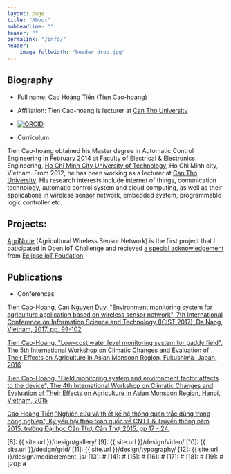```yaml
---
layout: page
title: "About"
subheadline: ""
teaser: ""
permalink: "/info/"
header:
    image_fullwidth: "header_drop.jpg"
---
```


## Biography

* Full name: Cao Hoàng Tiến (Tien Cao-hoang)

* Affiliation: Tien Cao-hoang is lecturer at [Can Tho University](http://ctu.edu.vn/en)

* [![ORCID](http://orcid.org/sites/all/themes/orcidResponsiveNoto/img/orcid-logo.png)](http://orcid.org/0000-0001-9863-2716)

<span id='badgeCont896836' style='width:126px'><script src='http://labs.researcherid.com/mashlets?el=badgeCont896836&mashlet=badge&showTitle=false&className=a&rid=M-3147-2017'></script></span>

* Curriculum:

Tien Cao-hoang obtained his Master degree in Automatic Control Engineering in February 2014 at Faculty of Electrical & Electronics Engineering, [Ho Chi Minh City University of Technology](http://www.hcmut.edu.vn/en), Ho Chi Minh city, Vietnam. From 2012, he has been working as a lecturer at [Can Tho University](http://ctu.edu.vn/en). His research interests include internet of things, comunication technology, automatic control system and cloud computing, as well as their applications in wireless sensor network, embedded system, programmable logic controller etc.


## Projects: 

[AgriNode](https://agrinode.github.io) (Agricultural Wireless Sensor Network) is the first project that I paticipated in Open IoT Challenge and recieved [a special acknowledgement](https://www.eclipse.org/org/press-release/openiotchallenge3_winners.php) from [Eclipse IoT Foudation](https://eclipse.org/iot).


## Publications

* Conferences

[Tien Cao-Hoang, Can Nguyen Duy, "Environment monitoring system for agriculture application based on wireless sensor network", 7th International Conference on Information Science and Technology (ICIST 2017), Da Nang, Vietnam, 2017, pp. 99-102](https://doi.org/10.1109/ICIST.2017.7926499)

[Tien Cao-Hoang, "Low-cost water level monitoring system for paddy field", The 5th International Workshop on Climatic Changes and Evaluation of Their Effects on Agriculture in Asian Monsoon Region, Fukushima, Japan, 2016](http://agrid.diasjp.net/grene/files/Abstracts%20of%205th%20GRENE-ei%20workshop.pdf) 

[Tien Cao-Hoang, "Field monitoring system and environment factor affects to the device", The 4th International Workshop on Climatic Changes and Evaluation of Their Effects on Agriculture in Asian Monsoon Region, Hanoi, Vietnam, 2015](http://agrid.diasjp.net/grene/index.html%3Fpage_id=136.html)
 
[Cao Hoàng Tiến,"Nghiên cứu và thiết kế hệ thống quan trắc dùng trong nông nghiệp", Kỷ yếu hội thảo toàn quốc về CNTT & Truyền thông năm 2015, trường Đại học Cần Thơ, Cần Thơ, 2015, pp 17 - 24.](https://drive.google.com/file/d/0B4K8lkHvBK58XzFydWpEeGVpUEk/view?usp=sharing)

 [1]: http://orcid.org/0000-0001-9863-2716
 [2]: http://mademistakes.com/work/jekyll-themes/
 [3]: http://automattic.com/
 [4]: http://alistapart.com/
 [5]: http://www.smashingmagazine.com/
 [6]: https://github.com/
 [7]: http://sauer.io
 [8]: {{ site.url }}/design/gallery/
 [9]: {{ site.url }}/design/video/
 [10]: {{ site.url }}/design/grid/
 [11]: {{ site.url }}/design/typography/
 [12]: {{ site.url }}/design/mediaelement_js/
 [13]: #
 [14]: #
 [15]: #
 [16]: #
 [17]: #
 [18]: #
 [19]: #
 [20]: #